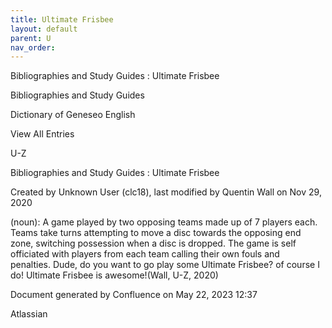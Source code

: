 ```yaml
---
title: Ultimate Frisbee
layout: default
parent: U
nav_order:
---
```


Bibliographies and Study Guides : Ultimate Frisbee

Bibliographies and Study Guides

Dictionary of Geneseo English

View All Entries

U-Z

Bibliographies and Study Guides : Ultimate Frisbee

Created by  Unknown User (clc18), last modified by  Quentin Wall on Nov 29, 2020

(noun): A game played by two opposing teams made up of 7 players each. Teams take turns attempting to move a disc towards the opposing end zone, switching possession when a disc is dropped. The game is self officiated with players from each team calling their own fouls and penalties. Dude, do you want to go play some Ultimate Frisbee? of course I do! Ultimate Frisbee is awesome!(Wall, U-Z, 2020)

Document generated by Confluence on May 22, 2023 12:37

Atlassian
